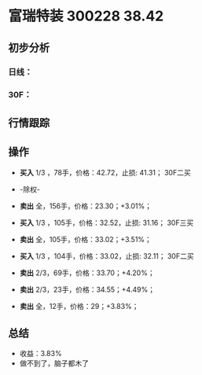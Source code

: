 # 富瑞特装 300228 38.42
## 初步分析
### 日线：
  
### 30F：
  
## 行情跟踪
  
## 操作
  - **买入** 1/3 ，78手，价格：42.72，止损: 41.31； 30F二买 
  - -除权-
  - **卖出** 全，156手，价格：23.30；+3.01%；

  - **买入** 1/3 ，105手，价格：32.52，止损: 31.16； 30F三买
  - **卖出** 全，105手，价格：33.02；+3.51%；

  - **买入** 1/3 ，104手，价格：33.02，止损: 32.11； 30F二买 
  - **卖出** 2/3，69手，价格：33.70；+4.20%；
  - **卖出** 2/3，23手，价格：34.55；+4.49%；
  - **卖出** 全，12手，价格：29；+3.83%；

## 总结
  - 收益：3.83%
  - 做不到了，脑子都木了